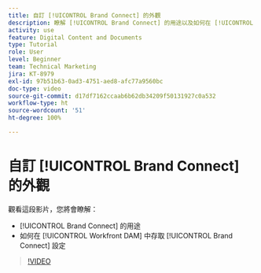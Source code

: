 ```yaml
---
title: 自訂 [!UICONTROL Brand Connect] 的外觀
description: 瞭解 [!UICONTROL Brand Connect] 的用途以及如何在 [!UICONTROL Workfront DAM] 中存取 [!UICONTROL Brand Connect] 的設定。
activity: use
feature: Digital Content and Documents
type: Tutorial
role: User
level: Beginner
team: Technical Marketing
jira: KT-8979
exl-id: 97b51b63-0ad3-4751-aed8-afc77a9560bc
doc-type: video
source-git-commit: d17df7162ccaab6b62db34209f50131927c0a532
workflow-type: ht
source-wordcount: '51'
ht-degree: 100%

---
```


# 自訂 [!UICONTROL Brand Connect] 的外觀

觀看這段影片，您將會瞭解：

* [!UICONTROL Brand Connect] 的用途
* 如何在 [!UICONTROL Workfront DAM] 中存取 [!UICONTROL Brand Connect] 設定

>[!VIDEO](https://video.tv.adobe.com/v/335241/?quality=12&learn=on&enablevpops)
